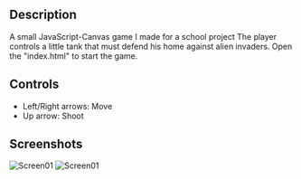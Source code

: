 ## Description
A small JavaScript-Canvas game I made for a school project
The player controls a little tank that must defend his home against alien invaders.
Open the "index.html" to start the game.

## Controls
* Left/Right arrows: Move
* Up arrow: Shoot

## Screenshots
![Screen01](https://github.com/Snowball115/MarsDefender/blob/main/Screenshots/Screen01.png)
![Screen01](https://github.com/Snowball115/MarsDefender/blob/main/Screenshots/Screen02.png)
